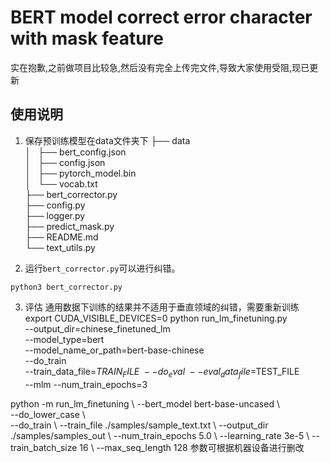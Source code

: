 # BERT model correct error character with mask feature
实在抱歉,之前做项目比较急,然后没有完全上传完文件,导致大家使用受阻,现已更新  
## 使用说明

1. 保存预训练模型在data文件夹下
├── data  
│   ├── bert_config.json  
│   ├── config.json  
│   ├── pytorch_model.bin  
│   └── vocab.txt  
├── bert_corrector.py  
├── config.py  
├── logger.py  
├── predict_mask.py  
├── README.md  
└── text_utils.py  

2. 运行`bert_corrector.py`可以进行纠错。
```
python3 bert_corrector.py
```
3. 评估
通用数据下训练的结果并不适用于垂直领域的纠错，需要重新训练
export CUDA_VISIBLE_DEVICES=0
python run_lm_finetuning.py \
    --output_dir=chinese_finetuned_lm \
    --model_type=bert \
    --model_name_or_path=bert-base-chinese \
    --do_train \
    --train_data_file=$TRAIN_FILE \
    --do_eval \
    --eval_data_file=$TEST_FILE \
    --mlm
    --num_train_epochs=3  
      
python -m run_lm_finetuning \ 
    --bert_model bert-base-uncased \  
    --do_lower_case \  
    --do_train \ 
    --train_file ./samples/sample_text.txt \ 
    --output_dir ./samples/samples_out \ 
    --num_train_epochs 5.0 \ 
    --learning_rate 3e-5 \ 
    --train_batch_size 16 \ 
    --max_seq_length 128
参数可根据机器设备进行删改 
